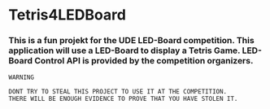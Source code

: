 # Tetris4LEDBoard #
### This  is a fun projekt for the UDE LED-Board competition. This application will use a LED-Board to display a Tetris Game. LED-Board Control API is provided by the competition organizers. ###

~~~
WARNING

DONT TRY TO STEAL THIS PROJECT TO USE IT AT THE COMPETITION.
THERE WILL BE ENOUGH EVIDENCE TO PROVE THAT YOU HAVE STOLEN IT.

~~~


